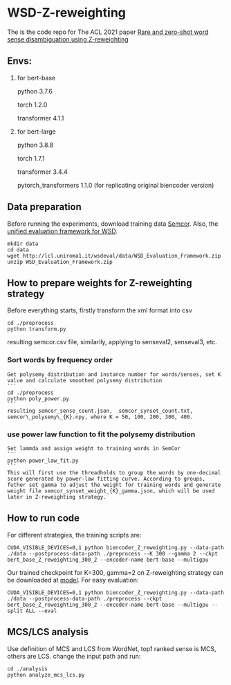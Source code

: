 # WSD-Z-reweighting
The is the code repo for The ACL 2021 paper [Rare and zero-shot word sense disambiguation using Z-reweighting](https://github.com/suytingwan/WSD-Z-reweighting)

## Envs:
1. for bert-base

   python 3.7.6

   torch 1.2.0
   
   transformer 4.1.1

2. for bert-large

   python 3.8.8
   
   torch 1.7.1
   
   transformer 3.4.4
   
   pytorch_transformers 1.1.0 (for replicating original biencoder version)

## Data preparation
   Before running the experiments, download training data [Semcor](http://lcl.uniroma1.it/wsdeval/training-data).
   Also, the [unified evaluation framework for WSD](http://lcl.uniroma1.it/wsdeval/).
   ```
   mkdir data
   cd data
   wget http://lcl.uniroma1.it/wsdeval/data/WSD_Evaluation_Framework.zip
   unzip WSD_Evaluation_Framework.zip
   ```

## How to prepare weights for Z-reweighting strategy
   Before everything starts, firstly transform the xml format into csv
   ```
   cd ./preprocess
   python transform.py
   ```
   resulting semcor.csv file, similarily, applying to senseval2, senseval3, etc.

### Sort words by frequency order
    Get polysemy distribution and instance number for words/senses, set K value and calculate smoothed polysemy distribution
    ```
    cd ./preprocess
    python poly_power.py
    ``` 
    resulting semcor_sense_count.json,  semcor_synset_count.txt, semcor\_polysemy\_{K}.npy, where K = 50, 100, 200, 300, 400.
### use power law function to fit the polysemy distribution
    Set lammda and assign weight to training words in SemCor
    ```
    python power_law_fit.py
    ```
    This will first use the threadholds to group the words by one-decimal score generated by power-law fitting curve. According to groups, futher set gamma to adjust the weight for training words and generate weight file semcor_synset_weight_{K}_gamma.json, which will be used later in Z-reweighting strategy.
    
## How to run code
   For different strategies, the training scripts are:
   ```
   CUDA_VISIBLE_DEVICES=0,1 python biencoder_Z_reweighting.py --data-path ./data --postprocess-data-path ./preprocess --K 300 --gamma 2 --ckpt bert_base_Z_reweighting_300_2 --encoder-name bert-base --multigpu
   ```
   
   Our trained checkpoint for K=300, gamma=2 on Z-reweighting strategy can be downloaded at [model](https://drive.google.com/drive/folders/1afKaTf4mC3cE7rvC8rjJOa4_pFwtEY9v?usp=sharing). For easy evaluation:
   ```
   CUDA_VISIBLE_DEVICES=0,1 python biencoder_Z_reweighting.py --data-path ./data --postprocess-data-path ./preprocess --ckpt bert_base_Z_reweighting_300_2 --encoder-name bert-base --multigpu --split ALL --eval
   ```

## MCS/LCS analysis
   Use definition of MCS and LCS from WordNet, top1 ranked sense is MCS, others are LCS.
   change the input path and run:
   ```
   cd ./analysis
   python analyze_mcs_lcs.py
   ```
